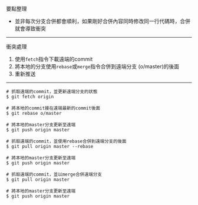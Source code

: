 要點整理
- 並非每次分支合併都會順利，如果剛好合併內容同時修改同一行代碼時，合併就會導致衝突

---

衝突處理
1. 使用`fetch`指令下載遠端的commit
2. 將本地的分支使用`rebase`或`merge`指令合併到遠端分支 (o/master)的後面
3. 重新推送

---

```
# 抓取遠端的commit，並更新遠端分支的狀態
$ git fetch origin
 
# 將本地的commit接在遠端最新的commit後面
$ git rebase o/master
 
# 將本地的master分支更新至遠端
$ git push origin master
```

```
# 抓取遠端的commit，並使用rebase合併到遠端分支的後面
$ git pull origin master --rebase

# 將本地的master分支更新至遠端
$ git push origin master
```

```
# 抓取遠端的commit，並以merge合併遠端分支
$ git pull origin master

# 將本地的master分支更新至遠端
$ git push origin master
```